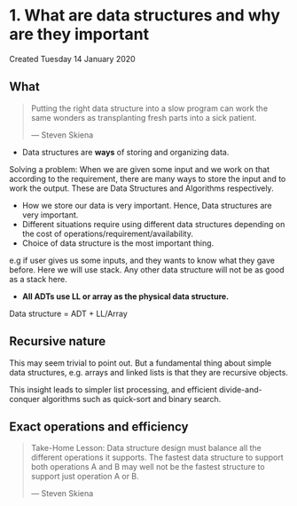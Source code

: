 # 1. What are data structures and why are they important
Created Tuesday 14 January 2020

## What
> Putting the right data structure into a slow program can work the same wonders as transplanting fresh parts into a sick patient. 
> 
> &mdash; Steven Skiena

* Data structures are **ways** of storing and organizing data.

Solving a problem: When we are given some input and we work on that according to the requirement, there are many ways to store the input and to work the output. These are Data Structures and Algorithms respectively. 

* How we store our data is very important. Hence, Data structures are very important.
* Different situations require using different data structures depending on the cost of operations/requirement/availability.
* Choice of data structure is the most important thing.

e.g if user gives us some inputs, and they wants to know what they gave before. Here we will use stack. Any other data structure will not be as good as a stack here.


* **All ADTs use LL or array as the physical data structure.**

Data structure = ADT + LL/Array



## Recursive nature
This may seem trivial to point out. But a fundamental thing about simple data structures, e.g. arrays and linked lists is that they are recursive objects.

This insight leads to simpler list processing, and efficient divide-and-conquer algorithms such as quick-sort and binary search.

## Exact operations and efficiency
> Take-Home Lesson: Data structure design must balance all the different operations it supports. The fastest data structure to support both operations A and B may well not be the fastest structure to support just operation A or B.
> 
> &mdash; Steven Skiena